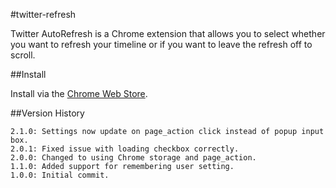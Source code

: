 #twitter-refresh

Twitter AutoRefresh is a Chrome extension that allows you to select whether you want to refresh your timeline or if you want to leave the refresh off to scroll.

##Install

Install via the [Chrome Web Store](https://chrome.google.com/webstore/detail/twitter-autorefresh/hnkdmkjkkgiahldbbejflafhdbkdmegd?hl=en&gl=US).

##Version History

```
2.1.0: Settings now update on page_action click instead of popup input box.
2.0.1: Fixed issue with loading checkbox correctly.
2.0.0: Changed to using Chrome storage and page_action.
1.1.0: Added support for remembering user setting.
1.0.0: Initial commit.
```
